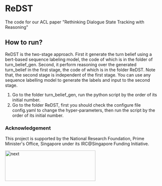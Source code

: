 # ReDST
The code for our ACL paper "Rethinking Dialogue State Tracking with Reasoning"

## How to run?
ReDST is the two-stage approach. First it generate the turn belief using a bert-based sequence labeling model, the code of which is in the folder of turn_belief_gen. Second, it perform reasoning over the generated turn_belief in the first stage, the code of which is in the folder ReDST. Note that, the second stage is independent of the first stage. You can use any sequence labelling model to generate the labels and input to the  second stage.

1. Go to the folder turn_belief_gen, run the python script by the order of its initial number. 
2. Go to the folder ReDST, first you should check the configure file config.yaml to change the hyper-parameters, then run the script by the order of its initial number.

### Acknowledgement
This project is supported by the National Research Foundation, Prime Minister's Office, Singapore under its IRC@Singapore Funding Initiative.

<img src="https://github.com/mysbupt/FashionKE/edit/master/next.png" width = "297" height = "100" alt="next" align=center />
